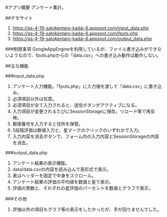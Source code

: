 #アプリ概要
アンケート集計。

##デモサイト
1. https://gs-4-19-satokentaro-kadai-6.appspot.com/input_data.php
2. https://gs-4-19-satokentaro-kadai-6.appspot.com/fputs.php
3. https://gs-4-19-satokentaro-kadai-6.appspot.com/output_data.php

###制限事項
GoogleAppEngineを利用しているが、ファイル書き込みができないようなので、fputs.phpからの「data.csv」への書き込み動作は動作しない。

##主な機能

###input_data.php
1. アンケート入力機能。「fputs.php」に入力値を渡して「data.csv」に書き込み。
2. 必須項目以外は任意。
3. 必須項目が全て入力されると、送信ボタンがアクティブになる。
4. 入力項目が変更されるたびにSessionStorageに保存。リロード等で再反映。
5. 郵便番号を入力すると住所を保管。
6. 5段階評価は数値入力と、星マークのクリックのいずれかで入力。
7. 入力内容を消去ボタンで、フォーム内の入力内容とSessionStorageの内容を消去。

###output_data.php
1. アンケート結果の表示機能。
2. data/data.csvの内容を読み込んで表形式で表示。
3. 表はヘッダーを固定で中身をスクロール。
4. アンケート結果の評価の平均値を数値と星で表示。
5. 評価の票数と、それぞれの星評価のパーセントを数値とグラフで表示。

###その他
1. 評価以外の項目もグラフ等の表示をしたかったが、手が回りませんでした。